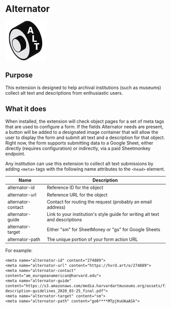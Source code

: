 # Alternator
![icon of an abstract car altnerator with the text ALT on it](/icon_128.png)

## Purpose

This extension is designed to help archival institutions (such as museums) collect alt text and descriptions from enthusiastic users. 

## What it does

When installed, the extension will check object pages for a set of meta tags that are used to configure a form. If the fields Alternator needs are present, a button will be added to a designated image container that will allow the user to display the form and submit alt text and a description for that object. Right now, the form supports submitting data to a Google Sheet, either directly (requires configuration) or indirectly, via a paid Sheetmonkey endpoint. 

Any institution can use this extension to collect alt text submissions by adding `<meta>` tags with the following name attributes to the `<head>` element.

| Name  | Description |
| ------------- | ------------- |
| alternator-id  | Reference ID for the object  |
| alternator-url  | Reference URL for the object  |
| alternator-contact  | Contact for routing the request (probably an email address)  |
| alternator-guide | Link to your institution's style guide for writing alt text and descriptions  |
| alternator-target | Either "sm" for SheetMoney or "gs" for Google Sheets |
| alternator-path | The unique portion of your form action URL |

For example:

    <meta name="alternator-id" content="274889">
    <meta name="alternator-url" content="https://hvrd.art/o/274889">
    <meta name="alternator-contact" content="am_europeanamerican@harvard.edu">
    <meta name="alternator-guide" content="https://s3.amazonaws.com/media.harvardartmuseums.org/assets/files/HAM_image-description-guidelines_2020_03-25_final.pdf">
    <meta name="alternator-target" content="sm">
    <meta name="alternator-path" content="go6****MTpjKuUAaASk">